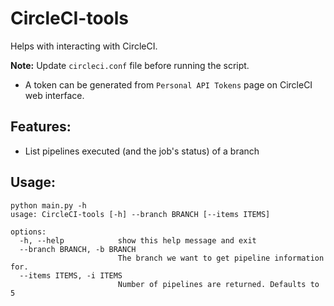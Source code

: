 # CircleCI-tools
Helps with interacting with CircleCI.

**Note:** Update `circleci.conf` file before running the script.
* A token can be generated from `Personal API Tokens` page on CircleCI web interface.

## Features:

- List pipelines executed (and the job's status) of a branch
 

## Usage:
```
python main.py -h
usage: CircleCI-tools [-h] --branch BRANCH [--items ITEMS]

options:
  -h, --help            show this help message and exit
  --branch BRANCH, -b BRANCH
                        The branch we want to get pipeline information for.
  --items ITEMS, -i ITEMS
                        Number of pipelines are returned. Defaults to 5
```
